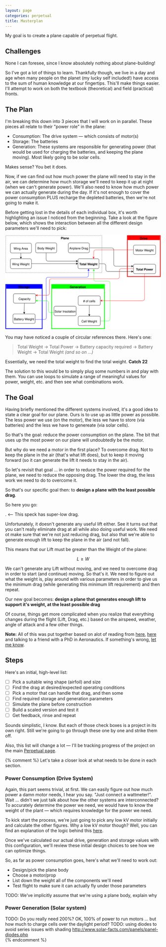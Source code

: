 ```yaml
---
layout: page
categories: perpetual
title: Masterplan
---
```

My goal is to create a plane capable of perpetual flight. 
<!-- (If you're curious you can find out more about my motivations for building this project [here](/life/)) -->

## Challenges

None I can foresee, since I know absolutely nothing about plane-building! 

So I've got a lot of things to learn. Thankfully though, we live in a day and age when many people on the planet (my lucky self included!) have access to the sum of human knowledge at our fingertips. This'll make things easier. I'll attempt to work on both the textbook (theoretical) and field (practical) fronts.

## The Plan

I'm breaking this down into 3 pieces that I will work on in parallel. These pieces all relate to their "power role" in the plane:

- Consumption: The drive system &mdash; which consists of motor(s)
- Storage: The batteries
- Generation: These systems are responsible for generating power (that would be used for charging the batteries, and keeping the plane moving). Most likely going to be solar cells.

Makes sense? You bet it does.

Now, if we can find out how much power the plane will need to stay in the air, we can determine how much storage we'll need to keep it up at night (when we can't generate power). We'll also need to know how much power we can actually generate during the day. If it's not enough to cover the power consumption PLUS recharge the depleted batteries, then we're not going to make it.

Before getting lost in the details of each individual box, it's worth highlighting an issue I noticed from the beginning. Take a look at the figure below, which shows the interaction between all the different design parameters we'll need to pick:

<img src="/assets/projects/perpetual/masterplan-parameters.svg" title="Dependency illustrated">

You may have noticed a couple of circular references there. Here's one:

> Total Weight -> Total Power -> Battery capacity required -> Battery Weight -> Total Weight *(and so on &hellip;)*

Essentially, we need the total weight to find the total weight. **Catch 22**

The solution to this would be to simply plug some numbers in and play with them. You can use loops to simulate a range of meaningful values for power, weight, etc. and then see what combinations work.

## The Goal

Having briefly mentioned the different systems involved, it's a good idea to state a clear goal for our plane. Ours is to use up as little power as possible. The less power we use (on the motor), the less we have to store (via batteries) and the less we have to genereate (via solar cells).

So that's the goal: reduce the power consumption on the plane. The bit that uses up the most power on our plane will undoubtedly be the motor.

But why do we need a motor in the first place? To overcome drag. Not to keep the plane in the air (that's what lift does), but to keep it moving forward (so it can generate the lift it needs to stay in the air).

So let's revisit that goal &hellip; in order to reduce the power required for the plane, we need to reduce the opposing drag. The lower the drag, the less work we need to do to overcome it.

So that's our specific goal then: to **design a plane with the least possible drag**.

So here you go: 

. <-- This speck has super-low drag. 

Unfortunately, it doesn't generate any useful lift either. See it turns out that you can't really eliminate drag at all while also doing useful work. We need ot make sure that we're not just reducing drag, but also that we're able to generate enough lift to keep the plane in the air (and not fall).

This means that our Lift must be greater than the Weight of the plane:

$$L \ge W$$

We can't generate any Lift without moving, and we need to overcome drag in order to start (and continue) moving. So that's it. We need to figure out what the weight is, play around with various parameters in order to give us the minimum drag (while generating this minimum lift requirement) and then repeat.

Our new goal becomes: **design a plane that generates enough lift to support it's weight, at the least possible drag**

Of course, things get more complicated when you realize that everything changes during the flight (Lift, Drag, etc.) based on the airspeed, weather, angle of attack and a few other things.

**Note:** All of this was put together based on alot of reading from [here](https://www.grc.nasa.gov/www/k-12/airplane/guided.htm), [here](http://mb-soft.com/public2/lift.html) and talking to a friend with a PhD in Aeronautics. If something's wrong, [let me know](mailto:hi@yaz.in).

## Steps

Here's an initial, high-level list:

- [ ] Pick a suitable wing shape (airfoil) and size
- [ ] Find the drag at desired/expected operating conditions
- [ ] Pick a motor that can handle that drag, and then some
- [ ] Find required storage and generation parameters
- [ ] Simulate the plane before construction
- [ ] Build a scaled version and test it
- [ ] Get feedback, rinse and repeat

Sounds simplistic, I know. But each of those check boxes is a project in its own right. Still we're going to go through these one by one and strike them off.

Also, this list will change a lot &mdash; I'll be tracking progress of the project on the main [Perpetual page](/perpetual).

{% comment %}
Let's take a closer look at what needs to be done in each section.

### Power Consumption (Drive System) 

Again, this part seems trivial, at first. We can easily figure out how much power a damn motor needs, I hear you say. "Just connect a wattmeter!". Wait &hellip; didn't we just talk about how the other systems are interconnected? To accurately determine the power we need, we would have to know the weight of the plant &mdash; which requires knowledge for the power we need. 

To kick start the process, we're just going to pick any low kV motor initially and calculate the other figures. Why a low kV motor though? Well, you can find an explanation of the logic behind this [here](/perpetual/lessons/motor-efficiency).

Once we've calculated our actual drive, generation and storage values with this configuration, we'll review these initial design choices to see how we can optimize things.

So, as far as power consumption goes, here's what we'll need to work out:

- Design/pick the plane body
- Choose a motor/prop
- List down the weight all of the components we'll need
- Test flight to make sure it can actually fly under those parameters

TODO: We've implicitly assume that we're using a plane body, explain why

### Power Generation (Solar system)

TODO: Do you really need 200%? OK, 100% of power to run motors ... but how much to charge cells over the daylight period?
TODO: using diodes to avoid series issues with shading http://www.solar-facts.com/panels/panel-diodes.php  
{% endcomment %}
